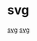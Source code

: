 # svg

[svg](https://github.com/nikolaydubina/go-binsize-treemap)
[svg](https://github.com/jweinst1/Oblivion)
